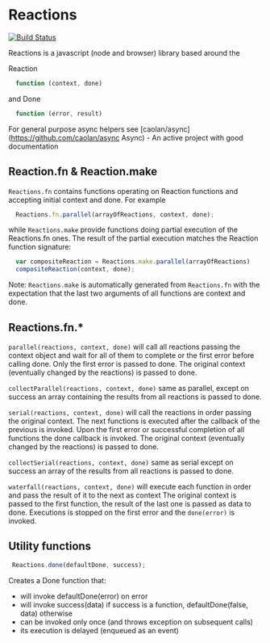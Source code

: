 Reactions
=========
[![Build Status](https://travis-ci.org/vbogdanov/reactions.png)](https://travis-ci.org/vbogdanov/reactions)

Reactions is a javascript (node and browser) library based around the 

Reaction 
```javascript
  function (context, done)
``` 
and Done 
```javascript
  function (error, result)
``` 

For general purpose async helpers see [caolan/async](https://github.com/caolan/async Async) - An active project with good documentation

Reaction.fn & Reaction.make
---------------------------
`Reactions.fn` contains functions operating on Reaction functions and accepting initial context and done. For example
```javascript
  Reactions.fn.parallel(arrayOfReactions, context, done);
```
while `Reactions.make` provide functions doing partial execution of the Reactions.fn ones. 
The result of the partial execution matches the Reaction function signature:
```javascript
  var compositeReaction = Reactions.make.parallel(arrayOfReactions)
  compositeReaction(context, done);
```
Note: `Reactions.make` is automatically generated from `Reactions.fn` with the expectation 
that the last two arguments of all functions are context and done.

Reactions.fn.*
-----------------
`parallel(reactions, context, done)` will call all reactions passing the context object and wait 
for all of them to complete or the first error before calling done. 
Only the first error is passed to done. The original context (eventually changed by the reactions) is passed to done.

`collectParallel(reactions, context, done)` same as parallel, except on success an array containing the results from all reactions is passed to done.

`serial(reactions, context, done)` will call the reactions in order passing the original context. 
The next functions is executed after the callback of the previous is invoked.
Upon the first error or successful completion of all functions the done callback is invoked.
The original context (eventually changed by the reactions) is passed to done.

`collectSerial(reactions, context, done)` same as serial except on success an array of the results from all reactions is passed to done.

`waterfall(reactions, context, done)` will execute each function in order and pass the result of it to the next as context
The original context is passed to the first function, the result of the last one is passed as data to done. 
Executions is stopped on the first error and the `done(error)` is invoked.

Utility functions
------------------
```javascript
 Reactions.done(defaultDone, success);
```
Creates a Done function that:
*   will invoke defaultDone(error) on error
*   will invoke success(data) if success is a function, defaultDone(false, data) otherwise
*   can be invoked only once (and throws exception on subsequent calls)
*   its execution is delayed (enqueued as an event)

